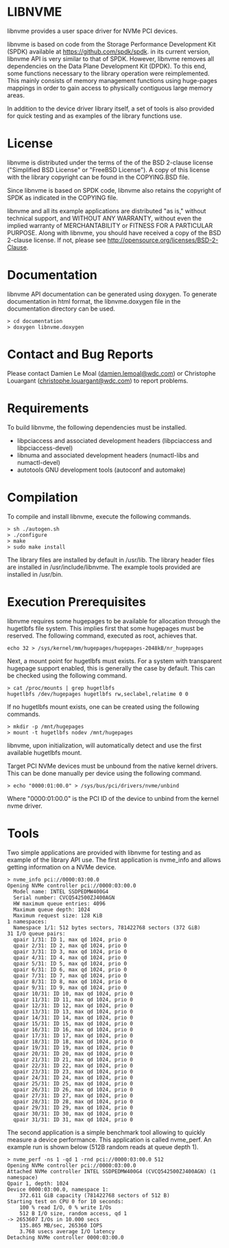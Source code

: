 
LIBNVME
=======

libnvme provides a user space driver for NVMe PCI devices.

libnvme is based on code  from the Storage Performance Development Kit
(SPDK)  available  at  https://github.com/spdk/spdk.  in  its  current
version, libnvme API is very similar to that of SPDK. However, libnvme
removes all dependencies on the  Data Plane Development Kit (DPDK). To
this  end, some  functions  necessary to  the  library operation  were
reimplemented.  This mainly  consists of  memory management  functions
using  huge-pages  mappings in  order  to  gain access  to  physically
contiguous large memory areas.

In addition  to the device  driver library itself,  a set of  tools is
also  provided  for quick  testing  and  as  examples of  the  library
functions use.

License
=======

libnvme is  distributed under  the terms  of the  of the  BSD 2-clause
license ("Simplified  BSD License"  or "FreeBSD  License"). A  copy of
this  license  with  the  library   copyright  can  be  found  in  the
COPYING.BSD file.

Since  libnvme  is  based  on  SPDK code,  libnvme  also  retains  the
copyright of SPDK as indicated in the COPYING file.

libnvme  and all  its example  applications are  distributed "as  is,"
without technical support, and WITHOUT  ANY WARRANTY, without even the
implied  warranty  of  MERCHANTABILITY  or FITNESS  FOR  A  PARTICULAR
PURPOSE.  Along with  libnvme, you should have received a  copy of the
BSD      2-clause      license.       If     not,      please      see
<http://opensource.org/licenses/BSD-2-Clause>.

Documentation
=============

libnvme API documentation  can be generated using doxygen. To generate
documentation  in  html  format,   the  libnvme.doxygen  file  in  the
documentation directory can be used.

    > cd documentation
    > doxygen libnvme.doxygen

Contact and Bug Reports
=======================

Please contact Damien Le Moal (damien.lemoal@wdc.com) or
 Christophe Louargant (christophe.louargant@wdc.com) to report problems.

Requirements
============

To build libnvme, the following dependencies must be installed.

* libpciaccess  and associated  development headers  (libpciaccess and
  libpciaccess-devel)
* libnuma  and  associated  development  headers (numactl-libs and
  numactl-devel)
* autotools GNU  development tools (autoconf and automake)

Compilation
===========

To compile and install libnvme, execute the following commands.

    > sh ./autogen.sh
    > ./configure
    > make
    > sudo make install

The library  files are installed  by default in /usr/lib.  The library
header files are installed  in /usr/include/libnvme. The example tools
provided are installed in /usr/bin.

Execution Prerequisites
=======================

libnvme requires some hugepages to be available for allocation through
the hugetlbfs file system. This implies first that some hugepages must
be reserved. The following command, executed as root, achieves that.

    echo 32 > /sys/kernel/mm/hugepages/hugepages-2048kB/nr_hugepages

Next,  a mount  point for  hugetlbfs must  exists. For  a system  with
transparent hugepage  support enabled, this  is generally the  case by
default. This can be checked using the following command.

    > cat /proc/mounts | grep hugetlbfs
    hugetlbfs /dev/hugepages hugetlbfs rw,seclabel,relatime 0 0

If no hugetlbfs  mount exists, one can be created  using the following
commands.

    > mkdir -p /mnt/hugepages
    > mount -t hugetlbfs nodev /mnt/hugepages

libnvme, upon  initialization, will  automatically detect and  use the
first available hugetlbfs mount.

Target  PCI  NVMe devices  must  be  unbound  from the  native  kernel
drivers.  This can  be done  manually per  device using  the following
command.

    > echo "0000:01:00.0" > /sys/bus/pci/drivers/nvme/unbind

Where "0000:01:00.0"  is the PCI ID  of the device to  unbind from the
kernel nvme driver.

Tools
=====

Two simple applications  are provided with libnvme for  testing and as
example of  the library API  use.  The first application  is nvme_info
and allows getting information on a NVMe device.

    > nvme_info pci://0000:03:00.0
    Opening NVMe controller pci://0000:03:00.0
      Model name: INTEL SSDPEDMW400G4
      Serial number: CVCQ542500ZJ400AGN
      HW maximum queue entries: 4096
      Maximum queue depth: 1024
      Maximum request size: 128 KiB
    1 namespaces:
      Namespace 1/1: 512 bytes sectors, 781422768 sectors (372 GiB)
    31 I/O queue pairs:
      qpair 1/31: ID 1, max qd 1024, prio 0
      qpair 2/31: ID 2, max qd 1024, prio 0
      qpair 3/31: ID 3, max qd 1024, prio 0
      qpair 4/31: ID 4, max qd 1024, prio 0
      qpair 5/31: ID 5, max qd 1024, prio 0
      qpair 6/31: ID 6, max qd 1024, prio 0
      qpair 7/31: ID 7, max qd 1024, prio 0
      qpair 8/31: ID 8, max qd 1024, prio 0
      qpair 9/31: ID 9, max qd 1024, prio 0
      qpair 10/31: ID 10, max qd 1024, prio 0
      qpair 11/31: ID 11, max qd 1024, prio 0
      qpair 12/31: ID 12, max qd 1024, prio 0
      qpair 13/31: ID 13, max qd 1024, prio 0
      qpair 14/31: ID 14, max qd 1024, prio 0
      qpair 15/31: ID 15, max qd 1024, prio 0
      qpair 16/31: ID 16, max qd 1024, prio 0
      qpair 17/31: ID 17, max qd 1024, prio 0
      qpair 18/31: ID 18, max qd 1024, prio 0
      qpair 19/31: ID 19, max qd 1024, prio 0
      qpair 20/31: ID 20, max qd 1024, prio 0
      qpair 21/31: ID 21, max qd 1024, prio 0
      qpair 22/31: ID 22, max qd 1024, prio 0
      qpair 23/31: ID 23, max qd 1024, prio 0
      qpair 24/31: ID 24, max qd 1024, prio 0
      qpair 25/31: ID 25, max qd 1024, prio 0
      qpair 26/31: ID 26, max qd 1024, prio 0
      qpair 27/31: ID 27, max qd 1024, prio 0
      qpair 28/31: ID 28, max qd 1024, prio 0
      qpair 29/31: ID 29, max qd 1024, prio 0
      qpair 30/31: ID 30, max qd 1024, prio 0
      qpair 31/31: ID 31, max qd 1024, prio 0

The second application is a  simple benchmark tool allowing to quickly
measure   a   device   performance.   This   application   is   called
nvme_perf. An example  run is shown below (512B random  reads at queue
depth 1).

    > nvme_perf -ns 1 -qd 1 -rnd pci://0000:03:00.0 512
    Opening NVMe controller pci://0000:03:00.0
    Attached NVMe controller INTEL SSDPEDMW400G4 (CVCQ542500ZJ400AGN) (1 namespace)
    Qpair 1, depth: 1024
    Device 0000:03:00.0, namespace 1:
        372.611 GiB capacity (781422768 sectors of 512 B)
    Starting test on CPU 0 for 10 seconds:
        100 % read I/O, 0 % write I/Os
        512 B I/O size, random access, qd 1
    -> 2653607 I/Os in 10.000 secs
        135.865 MB/sec, 265360 IOPS
        3.768 usecs average I/O latency
    Detaching NVMe controller 0000:03:00.0

